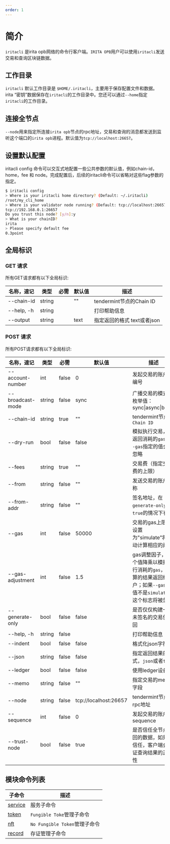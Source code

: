 ```yaml
---
order: 1
---
```


# 简介

`iritacli` 是irita opb网络的命令行客户端。`IRITA OPB`用户可以使用`iritacli`发送交易和查询区块链数据。

## 工作目录

`iritacli` 默认工作目录是 `$HOME/.iritacli`，主要用于保存配置文件和数据。irita “密钥”数据保存在`iritacli`的工作目录中。您还可以通过`--home`指定`iritacli`的工作目录。

## 连接全节点

`--node`用来指定所连接`irita opb`节点的rpc地址，交易和查询的消息都发送到监听这个端口的`irita opb`进程。默认值为`tcp://localhost:26657`。

## 设置默认配置

iritacli config 命令可以交互式地配置一些公共参数的默认值，例如chain-id，home，fee 和 node。完成配置后，后续的iritacli命令可以省略对这些flag参数的指定。

```bash
$ iritacli config
> Where is your iritacli home directory? (Default: ~/.iritacli)
/root/my_cli_home
> Where is your validator node running? (Default: tcp://localhost:26657)
tcp://192.168.0.1:26657
Do you trust this node? [y/n]:y
> What is your chainID?
irita
> Please specify default fee
0.3point
```

## 全局标识

### GET 请求

所有GET请求都有以下全局标识:

| 名称，速记 | 类型   | 必需 | 默认值 | 描述                        |
| ---------- | ------ | ---- | ------ | --------------------------- |
| --chain-id | string |      | ""     | tendermint节点的Chain ID    |
| --help, -h | string |      |        | 打印帮助信息                |
| --output   | string |      | text   | 指定返回的格式 text或者json |

### POST 请求

所有POST请求都有以下全局标识:

| 名称，速记       | 类型   | 必需  | 默认值                | 描述                                                                                                                |
| ---------------- | ------ | ----- | --------------------- | ------------------------------------------------------------------------------------------------------------------- |
| --account-number | int    | false | 0                     | 发起交易的账户的编号                                                                                                |
| --broadcast-mode | string | false | sync                  | 广播交易的模式，枚举值：sync\|async\|block                                                                          |
| --chain-id       | string | true  | ""                    | tendermint节点的`Chain ID`                                                                                          |
| --dry-run        | bool   | false | false                 | 模拟执行交易，并返回消耗的`gas`。`--gas`指定的值会被忽略                                                            |
| --fees           | string | true  | ""                    | 交易费（指定交易费的上限）                                                                                          |
| --from           | string | false | ""                    | 发送交易的账户名称                                                                                                  |
| --from-addr      | string | false | ""                    | 签名地址，在`generate-only`为`true`的情况下有效                                                                     |
| --gas            | int    | false | 50000                 | 交易的gas上限；设置为"simulate"将自动计算相应的阈值                                                                 |
| --gas-adjustment | int    | false | 1.5                   | gas调整因子，这个值降乘以模拟执行消耗的`gas`，计算的结果返回给用户；如果`--gas`的值不是`simulate`，这个标志将被忽略 |
| --generate-only  | bool   | false | false                 | 是否仅仅构建一个未签名的交易便返回                                                                                  |
| --help, -h       | string | false |                       | 打印帮助信息                                                                                                        |
| --indent         | bool   | false | false                 | 格式化json字符串                                                                                                    |
| --json           | string | false | false                 | 指定返回结果的格式，`json`或者`text`                                                                                |
| --ledger         | bool   | false | false                 | 使用ledger设备                                                                                                      |
| --memo           | string | false | ""                    | 指定交易的memo字段                                                                                                  |
| --node           | string | false | tcp://localhost:26657 | tendermint节点的rpc地址                                                                                             |
| --sequence       | int    | false | 0                     | 发起交易的账户的sequence                                                                                            |
| --trust-node     | bool   | false | true                  | 是否信任全节点返回的数据，如果不信任，客户端会验证查询结果的正确性                                                  |

## 模块命令列表

| **子命令**              | **描述**                      |
| ----------------------- | ----------------------------- |
| [service](./service.md) | 服务子命令                    |
| [token](./token.md)     | `Fungible Toke`管理子命令     |
| [nft](./nft.md)         | `No Fungible Token`管理子命令 |
| [record](./record.md)   | 存证管理子命令                |
